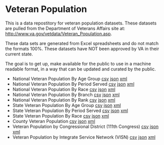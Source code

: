 Veteran Population
=====================

This is a data repostitory for veteran population datasets. These datasets are pulled from the Department of Veterans Affairs site at: http://www.va.gov/vetdata/Veteran_Population.asp.

These data sets are generated from Excel spreadsheets and do not match the formats 100%. These datasets have NOT been approved by VA in their current state.

The goal is to get up, make available for the public to use in a machine readable format, in a way that can be updated and curated by the public.

* National Veteran Population By Age Group [csv](national-veteran-population-age-group.csv)  [json](national-veteran-population-age-group.json)  [xml](national-veteran-population-age-group.xml)
* National Veteran Population By Period Served [csv](national-veteran-population-period-served.csv)  [json](national-veteran-population-period-served.json)  [xml](national-veteran-population-period-served.xml)
* National Veteran Population By Race [csv](national-veteran-population-race.csv)  [json](national-veteran-population-race.json)  [xml](national-veteran-population-race.xml)
* National Veteran Population By Branch [csv](national-veteran-population-branch-of-service.csv)  [json](national-veteran-population-branch-of-service.json)  [xml](national-veteran-population-branch-of-service.xml)
* National Veteran Population By Rank [csv](national-veteran-population-rank.csv)  [json](national-veteran-population-rank.json)  [xml](national-veteran-population-rank.xml)
* State Veteran Population By Age Group [csv](state-veteran-population-age-group.csv)  [json](state-veteran-population-age-group.json)  [xml](national-veteran-population-age-group.xml)
* State Veteran Population By Period Served [csv](state-veteran-population-period-served.csv)  [json](state-veteran-population-period-served.json)  [xml](state-veteran-population-period-served.xml)
* State Veteran Population By Race [csv](state-veteran-population-race.csv)  [json](state-veteran-population-race.json)  [xml](state-veteran-population-race.xml)
* County Veteran Population [csv](county-veteran-population.csv)  [json](county-veteran-population.json)  [xml](county-veteran-population.xml)
* Veteran Population by Congressional District (111th Congress) [csv](congressional-veteran-population-111th.csv)  [json](congressional-veteran-population-111th.json)  [xml](congressional-veteran-population-111th.xml)
* Veteran Population by Integrate Service Network (VISN) [csv](veteran-population-by-veterans-integrated-service-network.csv)  [json](veteran-population-by-veterans-integrated-service-network.json)  [xml](veteran-population-by-veterans-integrated-service-network.xml)
